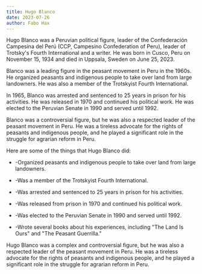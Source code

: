 ```yaml
---
title: Hugo Blanco
date: 2023-07-26
author: Fabo Hax
---
```


Hugo Blanco was a Peruvian political figure, leader of the Confederación Campesina del Perú (CCP, Campesino Confederation of Peru), leader of Trotsky's Fourth International and a writer. He was born in Cusco, Peru on November 15, 1934 and died in Uppsala, Sweden on June 25, 2023.

Blanco was a leading figure in the peasant movement in Peru in the 1960s. He organized peasants and indigenous people to take over land from large landowners. He was also a member of the Trotskyist Fourth International.

In 1965, Blanco was arrested and sentenced to 25 years in prison for his activities. He was released in 1970 and continued his political work. He was elected to the Peruvian Senate in 1990 and served until 1992.

Blanco was a controversial figure, but he was also a respected leader of the peasant movement in Peru. He was a tireless advocate for the rights of peasants and indigenous people, and he played a significant role in the struggle for agrarian reform in Peru.

Here are some of the things that Hugo Blanco did:

* -Organized peasants and indigenous people to take over land from large landowners.

* -Was a member of the Trotskyist Fourth International.

* -Was arrested and sentenced to 25 years in prison for his activities.

* -Was released from prison in 1970 and continued his political work.

* -Was elected to the Peruvian Senate in 1990 and served until 1992.

* -Wrote several books about his experiences, including "The Land Is Ours" and "The Peasant Guerrilla."

Hugo Blanco was a complex and controversial figure, but he was also a respected leader of the peasant movement in Peru. He was a tireless advocate for the rights of peasants and indigenous people, and he played a significant role in the struggle for agrarian reform in Peru.

